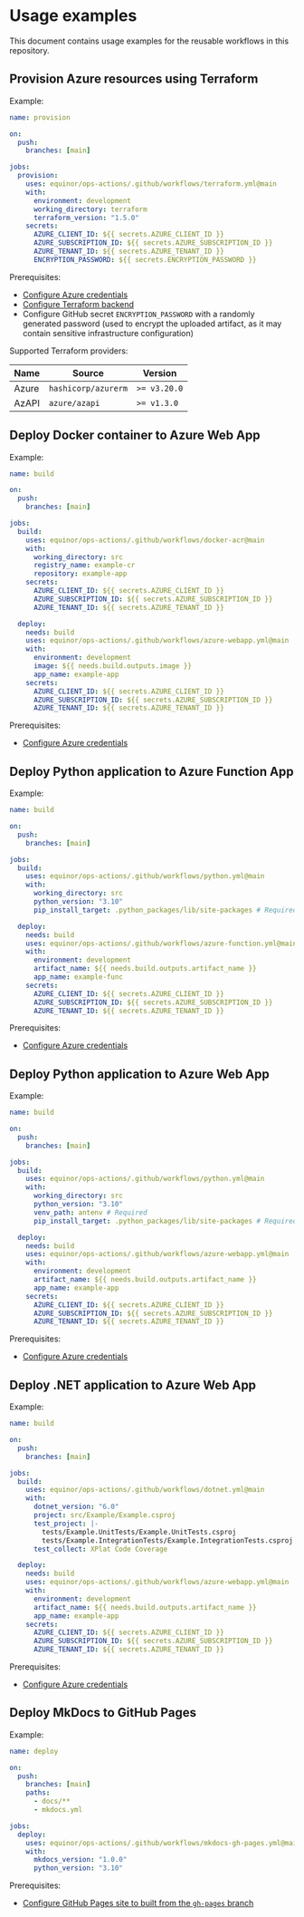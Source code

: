 # Usage examples

This document contains usage examples for the reusable workflows in this repository.

## Provision Azure resources using Terraform

Example:

```yaml
name: provision

on:
  push:
    branches: [main]

jobs:
  provision:
    uses: equinor/ops-actions/.github/workflows/terraform.yml@main
    with:
      environment: development
      working_directory: terraform
      terraform_version: "1.5.0"
    secrets:
      AZURE_CLIENT_ID: ${{ secrets.AZURE_CLIENT_ID }}
      AZURE_SUBSCRIPTION_ID: ${{ secrets.AZURE_SUBSCRIPTION_ID }}
      AZURE_TENANT_ID: ${{ secrets.AZURE_TENANT_ID }}
      ENCRYPTION_PASSWORD: ${{ secrets.ENCRYPTION_PASSWORD }}
```

Prerequisites:

- [Configure Azure credentials](../scripts/oidc/README.md)
- [Configure Terraform backend](../scripts/terraform-backend/README.md)
- Configure GitHub secret `ENCRYPTION_PASSWORD` with a randomly generated password (used to encrypt the uploaded artifact, as it may contain sensitive infrastructure configuration)

Supported Terraform providers:

| Name  | Source              | Version      |
| ----- | ------------------- | ------------ |
| Azure | `hashicorp/azurerm` | `>= v3.20.0` |
| AzAPI | `azure/azapi`       | `>= v1.3.0`  |

## Deploy Docker container to Azure Web App

Example:

```yaml
name: build

on:
  push:
    branches: [main]

jobs:
  build:
    uses: equinor/ops-actions/.github/workflows/docker-acr@main
    with:
      working_directory: src
      registry_name: example-cr
      repository: example-app
    secrets:
      AZURE_CLIENT_ID: ${{ secrets.AZURE_CLIENT_ID }}
      AZURE_SUBSCRIPTION_ID: ${{ secrets.AZURE_SUBSCRIPTION_ID }}
      AZURE_TENANT_ID: ${{ secrets.AZURE_TENANT_ID }}

  deploy:
    needs: build
    uses: equinor/ops-actions/.github/workflows/azure-webapp.yml@main
    with:
      environment: development
      image: ${{ needs.build.outputs.image }}
      app_name: example-app
    secrets:
      AZURE_CLIENT_ID: ${{ secrets.AZURE_CLIENT_ID }}
      AZURE_SUBSCRIPTION_ID: ${{ secrets.AZURE_SUBSCRIPTION_ID }}
      AZURE_TENANT_ID: ${{ secrets.AZURE_TENANT_ID }}
```

Prerequisites:

- [Configure Azure credentials](../scripts/oidc/README.md)

## Deploy Python application to Azure Function App

Example:

```yaml
name: build

on:
  push:
    branches: [main]

jobs:
  build:
    uses: equinor/ops-actions/.github/workflows/python.yml@main
    with:
      working_directory: src
      python_version: "3.10"
      pip_install_target: .python_packages/lib/site-packages # Required

  deploy:
    needs: build
    uses: equinor/ops-actions/.github/workflows/azure-function.yml@main
    with:
      environment: development
      artifact_name: ${{ needs.build.outputs.artifact_name }}
      app_name: example-func
    secrets:
      AZURE_CLIENT_ID: ${{ secrets.AZURE_CLIENT_ID }}
      AZURE_SUBSCRIPTION_ID: ${{ secrets.AZURE_SUBSCRIPTION_ID }}
      AZURE_TENANT_ID: ${{ secrets.AZURE_TENANT_ID }}
```

Prerequisites:

- [Configure Azure credentials](../scripts/oidc/README.md)

## Deploy Python application to Azure Web App

Example:

```yaml
name: build

on:
  push:
    branches: [main]

jobs:
  build:
    uses: equinor/ops-actions/.github/workflows/python.yml@main
    with:
      working_directory: src
      python_version: "3.10"
      venv_path: antenv # Required
      pip_install_target: .python_packages/lib/site-packages # Required

  deploy:
    needs: build
    uses: equinor/ops-actions/.github/workflows/azure-webapp.yml@main
    with:
      environment: development
      artifact_name: ${{ needs.build.outputs.artifact_name }}
      app_name: example-app
    secrets:
      AZURE_CLIENT_ID: ${{ secrets.AZURE_CLIENT_ID }}
      AZURE_SUBSCRIPTION_ID: ${{ secrets.AZURE_SUBSCRIPTION_ID }}
      AZURE_TENANT_ID: ${{ secrets.AZURE_TENANT_ID }}
```

Prerequisites:

- [Configure Azure credentials](../scripts/oidc/README.md)

## Deploy .NET application to Azure Web App

Example:

```yaml
name: build

on:
  push:
    branches: [main]

jobs:
  build:
    uses: equinor/ops-actions/.github/workflows/dotnet.yml@main
    with:
      dotnet_version: "6.0"
      project: src/Example/Example.csproj
      test_project: |-
        tests/Example.UnitTests/Example.UnitTests.csproj
        tests/Example.IntegrationTests/Example.IntegrationTests.csproj
      test_collect: XPlat Code Coverage

  deploy:
    needs: build
    uses: equinor/ops-actions/.github/workflows/azure-webapp.yml@main
    with:
      environment: development
      artifact_name: ${{ needs.build.outputs.artifact_name }}
      app_name: example-app
    secrets:
      AZURE_CLIENT_ID: ${{ secrets.AZURE_CLIENT_ID }}
      AZURE_SUBSCRIPTION_ID: ${{ secrets.AZURE_SUBSCRIPTION_ID }}
      AZURE_TENANT_ID: ${{ secrets.AZURE_TENANT_ID }}
```

Prerequisites:

- [Configure Azure credentials](../scripts/oidc/README.md)

## Deploy MkDocs to GitHub Pages

Example:

```yaml
name: deploy

on:
  push:
    branches: [main]
    paths:
      - docs/**
      - mkdocs.yml

jobs:
  deploy:
    uses: equinor/ops-actions/.github/workflows/mkdocs-gh-pages.yml@main
    with:
      mkdocs_version: "1.0.0"
      python_version: "3.10"
```

Prerequisites:

- [Configure GitHub Pages site to built from the `gh-pages` branch](https://docs.github.com/en/pages/getting-started-with-github-pages/configuring-a-publishing-source-for-your-github-pages-site)
